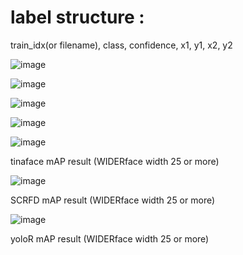 # label structure :

train_idx(or filename), class, confidence, x1, y1, x2, y2

![image](https://user-images.githubusercontent.com/70372577/160774262-faf324af-4911-477a-baaa-6cd53bf9475b.png)

![image](https://user-images.githubusercontent.com/70372577/160989911-121891db-c941-42ac-b32d-957ff2600ebc.png)

![image](https://user-images.githubusercontent.com/70372577/160989936-72f66e36-806c-4a4f-be15-eaa82083fad2.png)

![image](https://user-images.githubusercontent.com/70372577/160989922-b33d4dc0-0d2d-42d4-ae3d-cf0c23b5bf0e.png)



![image](https://user-images.githubusercontent.com/70372577/160989016-34885e12-0eb8-422e-826f-12e00d10abf4.png)

tinaface mAP result    (WIDERface width 25 or more)

![image](https://user-images.githubusercontent.com/70372577/160989838-a21361aa-3a73-4cde-9bce-36e8b8b81c05.png)

SCRFD mAP result  (WIDERface width 25 or more)

![image](https://user-images.githubusercontent.com/70372577/160989781-f0edc040-3019-4bb3-92f1-b87d0fedb0ca.png)

yoloR mAP result       (WIDERface width 25 or more)

